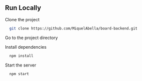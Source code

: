 
## Run Locally

Clone the project

```bash
  git clone https://github.com/MiquelAbella/board-backend.git
```

Go to the project directory

Install dependencies

```bash
  npm install
```

Start the server

```bash
  npm start
```
